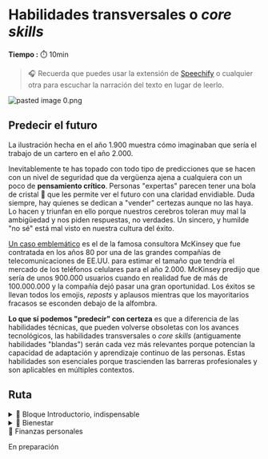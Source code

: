 # Habilidades transversales o _core skills_

**Tiempo :** ⏱️ 10min

> :headphones: Recuerda que puedes usar la extensión de [Speechify](https://speechify.com/es/extension-de-chrome/) o cualquier otra para escuchar la narración del texto en lugar de leerlo.

![pasted image 0.png](https://raw.githubusercontent.com/Laboratoria/digitaljumpstart-curriculum/main/LIF/00_assets/cartero_2000.png)

## Predecir el futuro

La ilustración hecha en el año 1.900 muestra cómo imaginaban que sería el trabajo de un cartero en el año 2.000.

Inevitablemente te has topado con todo tipo de predicciones que se hacen con un nivel de seguridad que da vergüenza ajena a cualquiera con un poco de **pensamiento crítico**. Personas "expertas" parecen tener una bola de cristal 🔮 que les permite ver el futuro con una claridad envidiable. Duda siempre, hay quienes se dedican a "vender" certezas aunque no las haya. Lo hacen y triunfan en ello porque nuestros cerebros toleran muy mal la ambigüedad y nos piden respuestas, no verdades. Un sincero, y humilde "no sé" está mal visto en nuestra cultura del éxito.

[Un caso emblemático](https://archive.nytimes.com/dealbook.nytimes.com/2013/09/02/in-a-new-book-mckinsey-co-isnt-all-roses/) es el de la famosa consultora McKinsey que fue contratada en los años 80 por una de las grandes compañías de telecomunicaciones de EE.UU. para estimar el tamaño que tendría el mercado de los teléfonos celulares para el año 2.000. McKinsey predijo que sería de unos 900.000 usuarios cuando en realidad fue de más de 100.000.000 y la compañía dejó pasar una gran oportunidad. Los éxitos se llevan todos los emojis, *reposts* y aplausos mientras que los mayoritarios fracasos se esconden debajo de la alfombra. 

**Lo que sí podemos "predecir" con certeza** es que a diferencia de las habilidades técnicas, que pueden volverse obsoletas con los avances tecnológicos, las habilidades transversales o *core skills* (antiguamente habilidades "blandas") serán cada vez más relevantes porque potencian la capacidad de adaptación y aprendizaje continuo de las personas. Estas habilidades son esenciales porque trascienden las barreras profesionales y son aplicables en múltiples contextos. 

## Ruta

<details>
<summary>🔵 Bloque Introductorio, indispensable</summary>

Diseñado para darte una visión clara del enfoque con el que tratamos el tema. En unas 2-3 horas en total, explorarás los aspectos introductorios de varias rutas que posteriormente desarrollaremos.ksla

Conocimiento fundamental en formato de lecturas, videos, etc. + reflexión y participación en comentarios y foros de discusión. 

Lo que aprenderás:

1. La, cada vez mayor, relevancia de las habilidades transversales.
2. El rol del autoconocimiento.
3. Una revisión al concepto de "trabajo en equipo".
4. El bienestar como requisito para el aprendizaje y el desempeño en general.

</details>
<details>
<summary>🔵 Bienestar</summary>

En preparación

</details>
<summary>🔵 Finanzas personales</summary>

En preparación

</details>
